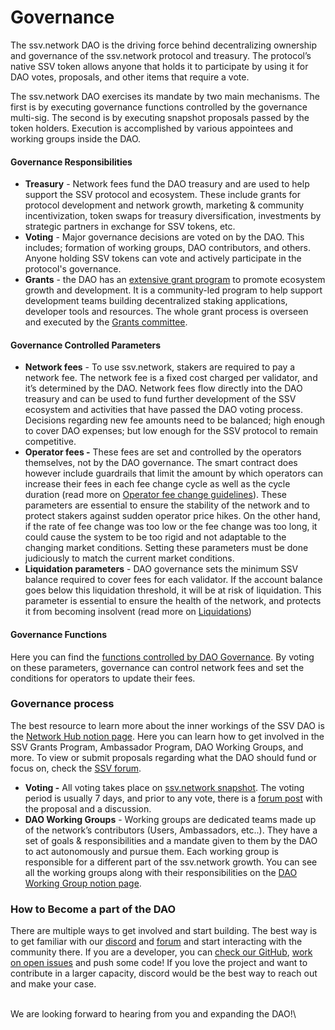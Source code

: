# Governance

The ssv.network DAO is the driving force behind decentralizing ownership and governance of the ssv.network protocol and treasury. The protocol’s native SSV token allows anyone that holds it to participate by using it for DAO votes, proposals, and other items that require a vote.

The ssv.network DAO exercises its mandate by two main mechanisms. The first is by executing governance functions controlled by the governance multi-sig. The second is by executing snapshot proposals passed by the token holders. Execution is accomplished by various appointees and working groups inside the DAO.

#### Governance Responsibilities <a href="#gw4795o0aqf9" id="gw4795o0aqf9"></a>

* **Treasury** - Network fees fund the DAO treasury and are used to help support the SSV protocol and ecosystem. These include grants for protocol development and network growth, marketing & community incentivization, token swaps for treasury diversification, investments by strategic partners in exchange for SSV tokens, etc.
* **Voting** - Major governance decisions are voted on by the DAO. This includes; formation of working groups, DAO contributors, and others. Anyone holding SSV tokens can vote and actively participate in the protocol's governance.
* **Grants** - the DAO has an [extensive grant program](http://grants.ssv.network/) to promote ecosystem growth and development. It is a community-led program to help support development teams building decentralized staking applications, developer tools and resources. The whole grant process is overseen and executed by the [Grants committee](https://www.notion.so/ssvnetwork/Grants-Committee-c02c79f9bbd441d98d1595db82458757).

#### Governance Controlled Parameters <a href="#rgykjekt7qzr" id="rgykjekt7qzr"></a>

* **Network fees** - To use ssv.network, stakers are required to pay a network fee. The network fee is a fixed cost charged per validator, and it’s determined by the DAO. Network fees flow directly into the DAO treasury and can be used to fund further development of the SSV ecosystem and activities that have passed the DAO voting process. Decisions regarding new fee amounts need to be balanced; high enough to cover DAO expenses; but low enough for the SSV protocol to remain competitive.
* **Operator fees -** These fees are set and controlled by the operators themselves, not by the DAO governance. The smart contract does however include guardrails that limit the amount by which operators can increase their fees in each fee change cycle as well as the cycle duration (read more on [Operator fee change guidelines](../operators/update-fee.md)). These parameters are essential to ensure the stability of the network and to protect stakers against sudden operator price hikes. On the other hand, if the rate of fee change was too low or the fee change was too long, it could cause the system to be too rigid and not adaptable to the changing market conditions. Setting these parameters must be done judiciously to match the current market conditions.
* **Liquidation parameters** - DAO governance sets the minimum SSV balance required to cover fees for each validator. If the account balance goes below this liquidation threshold, it will be at risk of liquidation. This parameter is essential to ensure the health of the network, and protects it from becoming insolvent (read more on [Liquidations](../protocol-overview/tokenomics/liquidations.md))

#### Governance Functions <a href="#xdjndoneescv" id="xdjndoneescv"></a>

Here you can find the [functions controlled by DAO Governance](../../developers/smart-contracts/ssvnetwork.md#\_31cymrhcphoi). By voting on these parameters, governance can control network fees and set the conditions for operators to update their fees.

### Governance process <a href="#xjpbeh9vqh5r" id="xjpbeh9vqh5r"></a>

The best resource to learn more about the inner workings of the SSV DAO is the [Network Hub notion page](https://ssvnetwork.notion.site/Network-Hub-d0c4a363be5d498bb2fd698276d452a7). Here you can learn how to get involved in the SSV Grants Program, Ambassador Program, DAO Working Groups, and more. To view or submit proposals regarding what the DAO should fund or focus on, check the [SSV forum](https://forum.ssv.network/).

* **Voting -** All voting takes place on [ssv.network snapshot](https://snapshot.org/#/mainnet.ssvnetwork.eth). The voting period is usually 7 days, and prior to any vote, there is a [forum post](https://forum.ssv.network/) with the proposal and a discussion.
* **DAO Working Groups** - Working groups are dedicated teams made up of the network’s contributors (Users, Ambassadors, etc..). They have a set of goals & responsibilities and a mandate given to them by the DAO to act autonomously and pursue them. Each working group is responsible for a different part of the ssv.network growth. You can see all the working groups along with their responsibilities on the [DAO Working Group notion page](https://www.notion.so/ssvnetwork/DAO-Working-Groups-309965ae40f54b28b0293b350274ecfe).

### How to Become a part of the DAO <a href="#id-4amyzbfyyfuc" id="id-4amyzbfyyfuc"></a>

There are multiple ways to get involved and start building. The best way is to get familiar with our [discord](https://discord.gg/ssvnetworkofficial) and [forum](https://forum.ssv.network/) and start interacting with the community there. If you are a developer, you can [check our GitHub](https://github.com/ssvlabs/ssv), [work on open issues](https://github.com/ssvlabs/ssv-network/issues) and push some code! If you love the project and want to contribute in a larger capacity, discord would be the best way to reach out and make your case.

\
We are looking forward to hearing from you and expanding the DAO!\\
